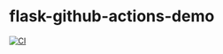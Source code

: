 # flask-github-actions-demo

[![CI](https://github.com/ramprasathmk/flask-github-actions-demo/actions/workflows/flask_test.yml/badge.svg)](https://github.com/ramprasathmk/flask-github-actions-demo/actions/workflows/flask_test.yml)